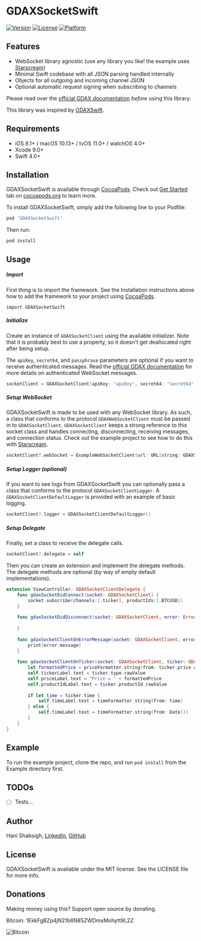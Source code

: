 # GDAXSocketSwift

[![Version](https://img.shields.io/cocoapods/v/GDAXSocketSwift.svg?style=flat)](http://cocoapods.org/pods/GDAXSocketSwift)
[![License](https://img.shields.io/cocoapods/l/GDAXSocketSwift.svg?style=flat)](http://cocoapods.org/pods/GDAXSocketSwift)
[![Platform](https://img.shields.io/cocoapods/p/GDAXSocketSwift.svg?style=flat)](http://cocoapods.org/pods/GDAXSocketSwift)

## Features

- WebSocket library agnostic (use any library you like! the example uses [Starscream](https://github.com/daltoniam/Starscream))
- Minimal Swift codebase with all JSON parsing handled internally
- Objects for all outgoing and incoming channel JSON
- Optional automatic request signing when subscribing to channels

Please read over the [official GDAX documentation](https://docs.gdax.com/) *before* using this library.

This library was inspired by [GDAXSwift](https://github.com/anthonypuppo/GDAXSwift).

## Requirements

- iOS 8.1+ / macOS 10.13+ / tvOS 11.0+ / watchOS 4.0+
- Xcode 9.0+
- Swift 4.0+

## Installation

GDAXSocketSwift is available through [CocoaPods](http://cocoapods.org). Check out [Get Started](http://cocoapods.org/) tab on [cocoapods.org](http://cocoapods.org/) to learn more.

To install GDAXSocketSwift, simply add the following line to your Podfile:

```ruby
pod 'GDAXSocketSwift'
```

Then run:

	pod install

## Usage

##### Import

First thing is to import the framework. See the Installation instructions above how to add the framework to your project using [CocoaPods](http://cocoapods.org).

```
import GDAXSocketSwift
```

##### Initialize

Create an instance of `GDAXSocketClient` using the available initializer. Note that it is probably best to use a property, so it doesn't get deallocated right after being setup.

The `apiKey`, `secret64`, and `passphrase` parameters are optional if you want to receive authenticated messages. Read the [official GDAX documentation](https://docs.gdax.com/) for more details on authenticated WebSocket messages.

```swift
socketClient = GDAXSocketClient(apiKey: "apiKey", secret64: "secret64", passphrase: "passphrase")
```

##### Setup WebSocket

GDAXSocketSwift is made to be used with any WebSocket library. As such, a class that conforms to the protocol `GDAXWebSocketClient` must be passed in to `GDAXSocketClient`. `GDAXSocketClient` keeps a strong reference to this socket class and handles connecting, disconnecting, receiving messages, and connection status. Check out the example project to see how to do this with [Starscream](https://github.com/daltoniam/Starscream).

```swift
socketClient?.webSocket = ExampleWebSocketClient(url: URL(string: GDAXSocketClient.baseAPIURLString)!)
```

##### Setup Logger (optional)

If you want to see logs from GDAXSocketSwift you can optionally pass a class that conforms to the protocol `GDAXSocketClientLogger`. A `GDAXSocketClientDefaultLogger` is provided with an example of basic logging.

```swift
socketClient?.logger = GDAXSocketClientDefaultLogger()
```

##### Setup Delegate

Finally, set a class to receive the delegate calls.

```swift
socketClient?.delegate = self
```

Then you can create an extension and implement the delegate methods. The delegate methods are optional (by way of empty default implementations). 

```swift
extension ViewController: GDAXSocketClientDelegate {
    func gdaxSocketDidConnect(socket: GDAXSocketClient) {
        socket.subscribe(channels:[.ticker], productIds:[.BTCUSD])
    }
    
    func gdaxSocketDidDisconnect(socket: GDAXSocketClient, error: Error?) {
        
    }
    
    func gdaxSocketClientOnErrorMessage(socket: GDAXSocketClient, error: GDAXErrorMessage) {
        print(error.message)
    }
    
    func gdaxSocketClientOnTicker(socket: GDAXSocketClient, ticker: GDAXTicker) {
        let formattedPrice = priceFormatter.string(from: ticker.price as NSNumber) ?? "0.0000"
        self.tickerLabel.text = ticker.type.rawValue
        self.priceLabel.text = "Price = " + formattedPrice
        self.productIdLabel.text = ticker.productId.rawValue
        
        if let time = ticker.time {
            self.timeLabel.text = timeFormatter.string(from: time)
        } else {
            self.timeLabel.text = timeFormatter.string(from: Date())
        }
    }
}
```

## Example

To run the example project, clone the repo, and run `pod install` from the Example directory first.

## TODOs

- [ ] Tests...

## Author

Hani Shabsigh, [LinkedIn](http://hanishabsigh.com), [GitHub](https://github.com/hanishabsigh)

## License

GDAXSocketSwift is available under the MIT license. See the LICENSE file for more info.

## Donations

Making money using this? Support open source by donating.

Bitcoin: 1EkkFgBZp4jN21b6N85ZWDmxMohytt9L2Z

![Bitcoin](https://i.imgur.com/r7SVFZt.png)


